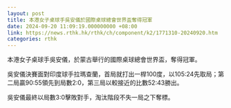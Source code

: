 ```yaml
---
layout: post
title: 本港女子桌球手吳安儀於國際桌球總會世界盃奪得冠軍
date: 2024-09-20 11:09:19.000000000 +08:00
link: https://news.rthk.hk/rthk/ch/component/k2/1771310-20240920.htm
categories: rthk
---
```


本港女子桌球手吳安儀，於蒙古舉行的國際桌球總會世界盃，奪得冠軍。

吳安儀決賽面對印度球手拉瑪查蘭，首局就打出一桿100度，以105:24先取局；第二局贏90:55領先到局數2:0，第三局以較接近的比數52:43勝出。

吳安儀最終以局數3:0擊敗對手，淘汰階段不失一局之下奪標。
